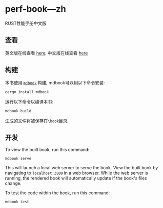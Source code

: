 # perf-book—zh

RUST性能手册中文版

## 查看

英文版在线查看 [here](https://nnethercote.github.io/perf-book/).
中文版在线查看 [here](https://blues-star.github.io/perf-book-zh/)

## 构建

本书使用 [`mdbook`](https://github.com/rust-lang/mdBook) 构建, mdbook可以用以下命令安装:
```
cargo install mdbook
```
运行以下命令以编译本书:
```
mdbook build
```
生成的文件将被保存在`\book`目录.

## 开发

To view the built book, run this command:
```
mdbook serve
```
This will launch a local web server to serve the book. View the built book by
navigating to `localhost:3000` in a web browser. While the web server is
running, the rendered book will automatically update if the book's files
change.

To test the code within the book, run this command:
```
mdbook test
```

